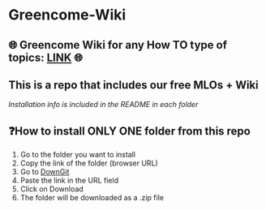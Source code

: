 # Greencome-Wiki
## 🌐 Greencome Wiki for any How TO type of topics: [LINK](https://github.com/LynxarA-Coding/Greencome-Wiki/wiki) 🌐

## This is a repo that includes our free MLOs + Wiki
*Installation info is included in the README in each folder*

## ❓How to install ONLY ONE folder from this repo 

1. Go to the folder you want to install
2. Copy the link of the folder (browser URL)
3. Go to [DownGit](https://downgit.github.io/#/home)
4. Paste the link in the URL field
5. Click on Download
6. The folder will be downloaded as a .zip file

